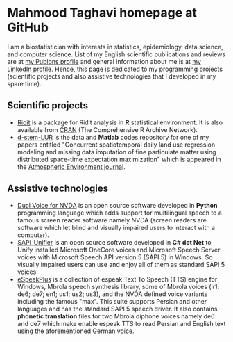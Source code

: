 # Mahmood Taghavi homepage at GitHub

I am a biostatistician with interests in statistics, epidemiology, data science, and computer science. List of my English scientific publications and reviews are at [my Publons profile](https://publons.com/researcher/1553453/seyed-mahmood-taghavi-shahri/) and general information about me is at [my LinkedIn profile](https://www.linkedin.com/in/mahmood-taghavi-03836940/). 
Hence, this page is dedicated to my programming projects (scientific projects and also assistive technologies that I developed in my spare time). 

## Scientific projects

  - [Ridit](https://github.com/Mahmood-Taghavi/Ridit) is a package for Ridit analysis in **R** statistical environment. It is also available from [CRAN](https://cran.r-project.org/package=Ridit) (The Comprehensive R Archive Network). 
  - [d-stem-LUR](https://github.com/Mahmood-Taghavi/d-stem-LUR) is the data and **Matlab** codes repository for one of my papers entitled "Concurrent spatiotemporal daily land use regression modeling and missing data imputation of fine particulate matter using distributed space-time expectation maximization" which is appeared in the [Atmospheric Environment journal](http://doi.org/10.1016/j.atmosenv.2019.117202).

## Assistive technologies

- [Dual Voice for NVDA](https://mahmood-taghavi.github.io/dual_voice/) is an open source software developed in **Python** programming language which adds support for multilingual speech to a famous screen reader software namely NVDA (screen readers are software which let blind and visually impaired users to interact with a computer).
- [SAPI_Unifier](https://mahmood-taghavi.github.io/SAPI_Unifier/) is an open source software developed in **C# dot Net** to Unify installed Microsoft OneCore voices and Microsoft Speech Server voices with Microsoft Speech API version 5 (SAPI 5) in Windows. So visually impaired users can use and enjoy all of them as standard SAPI 5 voices.  
- [eSpeakPlus](https://mahmood-taghavi.github.io/eSpeakPlus/) is a collection of espeak Text To Speech (TTS) engine for Windows, Mbrola speech synthesis library, some of Mbrola voices (ir1; de6; de7; en1; us1; us2; us3), and the NVDA defined voice variants including the famous "max". This suite supports Persian and other languages and has the standard SAPI 5 speech driver. It also contains **phonetic translation** files for two Mbrola diphone voices namely de6 and de7 which make enable espeak TTS to read Persian and English text using the aforementioned German voice. 
